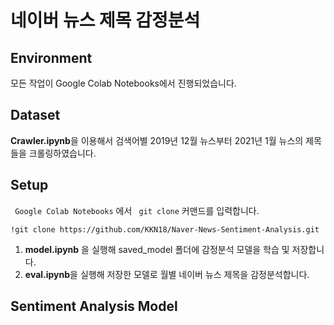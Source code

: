 # 네이버 뉴스 제목 감정분석

## Environment
모든 작업이 Google Colab Notebooks에서 진행되었습니다.

## Dataset
**Crawler.ipynb**을 이용해서 검색어별 2019년 12월 뉴스부터 2021년 1월 뉴스의 제목들을 크롤링하였습니다.

## Setup
<code> Google Colab Notebooks</code> 에서 <code> git clone</code> 커맨드를 입력합니다.

    !git clone https://github.com/KKN18/Naver-News-Sentiment-Analysis.git

1. **model.ipynb** 을 실행해 saved_model 폴더에 감정분석 모델을 학습 및 저장합니다.
2. **eval.ipynb**을 실행해 저장한 모델로 월별 네이버 뉴스 제목을 감정분석합니다.

## Sentiment Analysis Model

